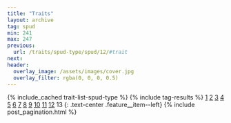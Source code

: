 ```yaml
---
title: "Traits"
layout: archive
tag: spud
min: 241
max: 247
previous:
  url: /traits/spud-type/spud/12/#trait
next:
header:
  overlay_image: /assets/images/cover.jpg
  overlay_filter: rgba(0, 0, 0, 0.5)
---
```

{% include_cached trait-list-spud-type %}
{% include tag-results %}
[1](/traits/spud-type/spud/1/#trait) [2](/traits/spud-type/spud/2/#trait) [3](/traits/spud-type/spud/3/#trait) [4](/traits/spud-type/spud/4/#trait) [5](/traits/spud-type/spud/5/#trait) [6](/traits/spud-type/spud/6/#trait) [7](/traits/spud-type/spud/7/#trait) [8](/traits/spud-type/spud/8/#trait) [9](/traits/spud-type/spud/9/#trait) [10](/traits/spud-type/spud/10/#trait) [11](/traits/spud-type/spud/11/#trait) [12](/traits/spud-type/spud/12/#trait) 13 
{: .text-center .feature__item--left}
{% include post_pagination.html %}
